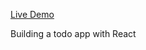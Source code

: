 <a href="https://aras-react-todo-app.netlify.app/" target="_blank" > Live Demo </a>

Building a todo app with React 

